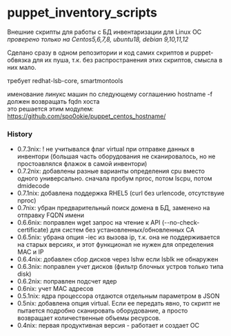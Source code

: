 # puppet_inventory_scripts
Внешние скрипты для работы с БД инвентаризации для Linux ОС  
*проверено только на Centos5,6,7,8, ubuntu18, debian 9,10,11,12*  

Сделано сразу в одном репозитории и код самих скриптов и puppet-обвязка для их пуша,
т.к. без распространения этих скриптов, смысла в них мало.  

требует redhat-lsb-core, smartmontools  

именование линукс машин по следующему соглашению
hostname -f должен возвращать fqdn хоста  
это решается этим модулем:  
https://github.com/spo0okie/puppet_centos_hostname/

### History
 * 0.7.3nix: ! не учитывался флаг virtual при отправке данных в инвентори (большая часть оборудования не сканировалось, но не простоавлялся флажок в самой инвентори)
 * 0.7.2nix: добавлены разные варианты определения cpu вместо одного универсально. сначала пробум nproc, потом lscpu, потом dmidecode
 * 0.7.1nix: добавлена поддержка RHEL5 (curl без urlencode, отсутствуие nproc)
 * 0.7nix: убран предварительный поиск домена в БД, заменено на отправку FQDN имени
 * 0.6.6nix: поправлен wget запрос на чтение к API (--no-check-certificate) для систем без установленных/обновленных CA
 * 0.6.5nix: убрана опция -iec из вызова ip, т.к. она не поддерживается на старых версиях, и этот функционал не нужен для определения MAC и IP
 * 0.6.4nix: добавлен сбор дисков через lshw если lsblk не обнаружен
 * 0.6.3nix: поправлен учет дисков (фильтр блочных устров только типа disk)
 * 0.6.2nix: поправлен подсчет ядер
 * 0.6nix: учет MAC адресов
 * 0.5.1nix: ядра процессора отдаются отдельным параметром в JSON
 * 0.5nix: добавлена опция virtual. Если ее передать явно, то скрипт не пытается подробно сканировать оборудование, а просто возвращает количественные объемы ресурсов.
 * 0.4nix: первая продуктивная версия - работает и создает ОС
